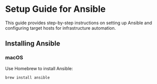 # Setup Guide for Ansible

This guide provides step-by-step instructions on setting up Ansible and configuring target hosts for infrastructure automation.

## Installing Ansible

### macOS

Use Homebrew to install Ansible:

```bash
brew install ansible
